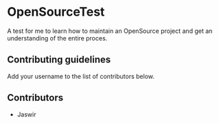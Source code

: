 # OpenSourceTest
A test for me to learn how to maintain an OpenSource project and get an understanding of the entire proces. 

## Contributing guidelines
Add your username to the list of contributors below.

## Contributors
* Jaswir

